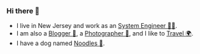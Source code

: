 ### Hi there 👋

- I live in New Jersey and work as an [System Engineer 👨‍💻](https://www.linkedin.com/in/li-rui-a97379142/).
- I am also a [Blogger 📝](https://blog.rayrayli.io), a [Photographer 📸](https://pho.rayrayli.io/), and I like to [Travel 🌍](https://blog.rayrayli.io/travel/).
- I have a dog named [Noodles 🐶](https://blog.rayrayli.io/dog/).

